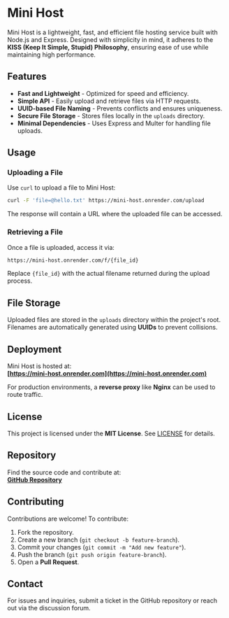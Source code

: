 # Mini Host

Mini Host is a lightweight, fast, and efficient file hosting service built with Node.js and Express. Designed with simplicity in mind, it adheres to the **KISS (Keep It Simple, Stupid) Philosophy**, ensuring ease of use while maintaining high performance. 

## Features

- **Fast and Lightweight** - Optimized for speed and efficiency.
- **Simple API** - Easily upload and retrieve files via HTTP requests.
- **UUID-based File Naming** - Prevents conflicts and ensures uniqueness.
- **Secure File Storage** - Stores files locally in the `uploads` directory.
- **Minimal Dependencies** - Uses Express and Multer for handling file uploads.

## Usage

### Uploading a File

Use `curl` to upload a file to Mini Host:

```sh
curl -F 'file=@hello.txt' https://mini-host.onrender.com/upload
```

The response will contain a URL where the uploaded file can be accessed.

### Retrieving a File

Once a file is uploaded, access it via:

```sh
https://mini-host.onrender.com/f/{file_id}
```

Replace `{file_id}` with the actual filename returned during the upload process.

## File Storage

Uploaded files are stored in the `uploads` directory within the project's root. Filenames are automatically generated using **UUIDs** to prevent collisions.

## Deployment

Mini Host is hosted at:  
**[https://mini-host.onrender.com](https://mini-host.onrender.com)**

For production environments, a **reverse proxy** like **Nginx** can be used to route traffic.

## License

This project is licensed under the **MIT License**. See [LICENSE](https://github.com/beautifulsh2/mini-host/blob/main/LICENSE) for details.

## Repository

Find the source code and contribute at:  
**[GitHub Repository](https://github.com/beautifulsh2/mini-host)**

## Contributing

Contributions are welcome! To contribute:

1. Fork the repository.
2. Create a new branch (`git checkout -b feature-branch`).
3. Commit your changes (`git commit -m "Add new feature"`).
4. Push the branch (`git push origin feature-branch`).
5. Open a **Pull Request**.

## Contact

For issues and inquiries, submit a ticket in the GitHub repository or reach out via the discussion forum.
